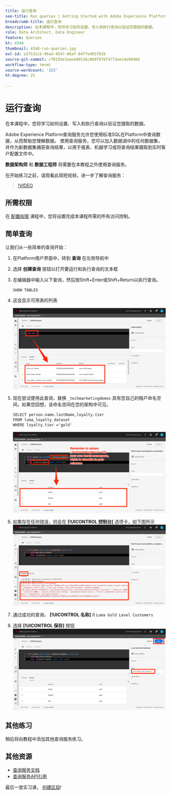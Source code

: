 ```yaml
---
title: 运行查询
seo-title: Run queries | Getting Started with Adobe Experience Platform for Data Architects and Data Engineers
breadcrumb-title: 运行查询
description: 在本课程中，您将学习如何设置、写入和执行查询以验证您摄取的数据。
role: Data Architect, Data Engineer
feature: Queries
kt: 4348
thumbnail: 4348-run-queries.jpg
exl-id: a37531cb-96ad-4547-86af-84f7ed65f019
source-git-commit: cf0193e3aae4d6536c868f078f4773ee14e90408
workflow-type: tm+mt
source-wordcount: '323'
ht-degree: 2%

---
```


# 运行查询

<!-- 15 min-->
在本课程中，您将学习如何设置、写入和执行查询以验证您摄取的数据。

Adobe Experience Platform查询服务允许您使用标准SQL在Platform中查询数据，从而帮助您理解数据。 使用查询服务，您可以加入数据湖中的任何数据集，并作为新数据集捕获查询结果，以用于报表、机器学习或将查询结果摄取到实时客户配置文件中。

**数据架构师** 和 **数据工程师** 将需要在本教程之外使用查询服务。

在开始练习之前，请观看此简短视频，进一步了解查询服务：
>[!VIDEO](https://video.tv.adobe.com/v/29795?quality=12&learn=on)

## 所需权限

在 [配置权限](configure-permissions.md) 课程中，您将设置完成本课程所需的所有访问控制。

<!-- Settings > **[!UICONTROL Services]** > **[!UICONTROL Query Service]**
* Permission items Data Management > **[!UICONTROL View Datasets]** and  **[!UICONTROL Manage Datasets]**
* Permission item Sandboxes > `Luma Tutorial`
* User-role access to the `Luma Tutorial Platform` product profile
-->

## 简单查询

让我们从一些简单的查询开始：

1. 在Platform用户界面中，转到 **查询** 在左侧导航中
1. 选择 **创建查询** 按钮以打开要运行和执行查询的文本框
1. 在编辑器中输入以下查询，然后按Shift+Enter或Shift+Return以执行查询。

   ```
   SHOW TABLES
   ```

1. 这会显示可用表的列表

   ![显示表查询](assets/queries-showTables.png)


1. 现在尝试使用此查询，替换 `_techmarketingdemos` 具有您自己的租户命名空间，如果您回想，该命名空间在您的架构中可见。

   ```
   SELECT person.name.lastName,loyalty.tier
   FROM luma_loyalty_dataset
   WHERE loyalty.tier ='gold'
   ```

   ![从忠诚度数据集中选择数据](assets/queries-loyaltySelect.png)

1. 如果存在任何错误，则会在 **[!UICONTROL 控制台]** 选项卡，如下图所示
   ![查询中出错](assets/queries-error.png)

1. 通过成功的查询， **[!UICONTROL 名称]** it `Luma Gold Level Customers`
1. 选择 **[!UICONTROL 保存]** 按钮
   ![保存查询](assets/queries-loyaltySelect-save.png)


<!--SELECT COUNT(DISTINCT (_techmarketingdemos.systemIdentifier.loyaltyId)) FROM luma_loyalty_dataset 


SELECT _techmarketingdemos.systemIdentifier.loyaltyId, COUNT(_techmarketingdemos.systemIdentifier.loyaltyId)
FROM luma_loyalty_dataset 
GROUP BY _techmarketingdemos.systemIdentifier.loyaltyId
HAVING COUNT(_techmarketingdemos.systemIdentifier.loyaltyId) > 1;-->

## 其他练习

稍后将向教程中添加其他查询服务练习。
<!--
## Join Datasets

In this exercise, we will join two datasets `Luma Loyalty Dataset` and `Luma Offline Purchase` to get list of gold customers who have spend over $500 dollars in one purchase.

1. Create a new query
1. Copy and paste following query in query editor and execute, again replacing `_techmarketingdemos` with your own tenant namespace
    
    ```
    SELECT DISTINCT lopd.commerce.order.purchaseID as PurchaseId ,
        lld.person.name.firstName as LastName ,
        lld.person.name.lastName as LastName ,
        lopd.personalEmail.address as email,
        lopd.commerce.order.priceTotal as Total

    FROM luma_loyalty_dataset lld
    JOIN luma_offline_purchase_event_dataset lopd
    ON lopd._techmarketingdemos.systemIdentifier.loyaltyId = lld._techmarketingdemos.systemIdentifier.loyaltyId

    WHERE lld._techmarketingdemos.loyalty.level ='gold' AND lopd.commerce.order.priceTotal >500;
    ```

1. You should get list of Gold Customers who have spend over $500 in single purchase.

## Output datasets

1. Select on Output Dataset button
1. Provide name and description to the dataset
1. Save.
1. Go to **Datasets** under **Data Management** to find new dataset created.

-->
<!--Add content for Adobe Defined Functions-->

## 其他资源

* [查询服务文档](https://experienceleague.adobe.com/docs/experience-platform/query/home.html?lang=zh-Hans)
* [查询服务API引用](https://www.adobe.io/experience-platform-apis/references/query-service/)

最后一堂实习课， [创建区段](build-segments.md)!
